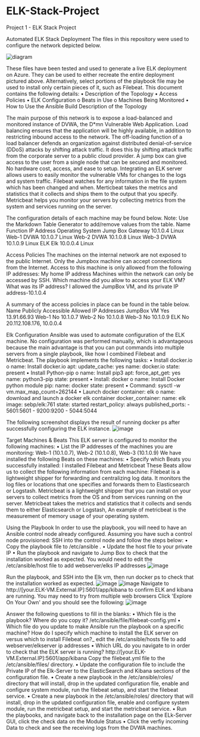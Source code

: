 # ELK-Stack-Project
Project 1 - ELK Stack Project

Automated ELK Stack Deployment
The files in this repository were used to configure the network depicted below.


![diagram](https://user-images.githubusercontent.com/94946212/160294195-78a1256b-5a50-47dd-a66e-def54bc8af4f.png)

These files have been tested and used to generate a live ELK deployment on Azure. They can be used to either recreate the entire deployment pictured above. Alternatively, select portions of the playbook file may be used to install only certain pieces of it, such as Filebeat.
This document contains the following details:
•	Description of the Topology
•	Access Policies
•	ELK Configuration
o	Beats in Use
o	Machines Being Monitored
•	How to Use the Ansible Build
Description of the Topology

The main purpose of this network is to expose a load-balanced and monitored instance of DVWA, the D*mn Vulnerable Web Application.
Load balancing ensures that the application will be highly available, in addition to restricting inbound access to the network.
The off-loading function of a load balancer defends an organization against distributed denial-of-service (DDoS) attacks by shifting attack traffic. It does this by shifting attack traffic from the corporate server to a public cloud provider.
A jump box can give access to the user from a single node that can be secured and monitored. No hardware cost, access, and ease to setup.
Integrating an ELK server allows users to easily monitor the vulnerable VMs for changes to the logs and system traffic.
Filebeat watches for any information in the file system which has been changed and when.
Merticbeat takes the metrics and statistics that it collects and ships them to the output that you specify. Metricbeat helps you monitor your servers by collecting metrics from the system and services running on the server.

The configuration details of each machine may be found below. Note: Use the Markdown Table Generator to add/remove values from the table.
Name	Function	IP Address	Operating System
Jump Box	Gateway	10.1.0.4	Linux
Web-1	DVWA	10.1.0.7	Linux
Web-2	DVWA	10.1.0.8	Linux
Web-3 DVWA  10.1.0.9	Linux
ELK	Elk	10.0.0.4	Linux

Access Policies
The machines on the internal network are not exposed to the public Internet. Only the Jumpbox machine can accept connections from the Internet. Access to this machine is only allowed from the following IP addresses:
My home IP address 
Machines within the network can only be accessed by SSH.
Which machine did you allow to access your ELK VM? What was its IP address?
I allowed the JumpBox VM, and its private IP address-10.1.0.4

A summary of the access policies in place can be found in the table below.
Name	      Publicly Accessible	Allowed IP Addresses
JumpBox VM	     Yes	      13.91.66.93
Web-1	           No	        10.1.0.7
Web-2	           No	        10.1.0.8
Web-3            No        	10.1.0.9 
ELK	             No	    20.112.108.176, 10.0.0.4

Elk Configuration
Ansible was used to automate configuration of the ELK machine. No configuration was performed manually, which is advantageous because the main advantage is that you can put commands into multiple servers from a single playbook, like how I combined Filebeat and Metricbeat.
The playbook implements the following tasks:
•	Install docker.io
o	name: Install docker.io apt: update_cache: yes name: docker.io state: present
•	Install Python-pip
o	name: Install pip3 apt: force_apt_get: yes name: python3-pip state: present
•	Install: docker
o	name: Install Docker python module pip: name: docker state: present
•	Command: sysctl -w vm.max_map_count=262144
•	Launch docker container: elk
o	name: download and launch a docker elk container docker_container: name: elk image: sebp/elk:761 state: started restart_policy: always published_ports: - 5601:5601 - 9200:9200 - 5044:5044

The following screenshot displays the result of running docker ps after successfully configuring the ELK instance.
![image](https://user-images.githubusercontent.com/94946212/160294475-7704fbc1-ce9e-4ae2-9261-2dbea9ecb15e.png)

Target Machines & Beats
This ELK server is configured to monitor the following machines:
•	List the IP addresses of the machines you are monitoring:
 Web-1 (10.1.0.7), Web-2 (10.1.0.8), Web-3 (10.1.0.9)
We have installed the following Beats on these machines:
•	Specify which Beats you successfully installed:
 I installed Filebeat and Metricbeat 
These Beats allow us to collect the following information from each machine:
Filebeat is a lightweight shipper for forwarding and centralizing log data. It monitors the log files or locations that one specifies and forwards them to Elasticsearch or Logstash. 
Metricbeat is a lightweight shipper that you can install on your servers to collect metrics from the OS and from services running on the server. Metricbeat takes the metrics and statistics that it collects and sends them to either Elasticsearch or Logstash, An example of metricbeat is the measurement of memory usage of your operating system. 

Using the Playbook
In order to use the playbook, you will need to have an Ansible control node already configured. Assuming you have such a control node provisioned:
SSH into the control node and follow the steps below:
•	Copy the playbook file to /etc/ansible .
•	Update the host file to your private IP
•	Run the playbook and navigate to Jump Box to check that the installation worked as expected.
You would need to edit the /etc/ansible/host file to add webserver/elks IP addresses
![image](https://user-images.githubusercontent.com/94946212/160294513-e9178005-554c-41cc-9a95-dd67f0229be0.png)

Run the playbook, and SSH into the Elk vm, then run docker ps to check that the installation worked as expected. 
![image](https://user-images.githubusercontent.com/94946212/160294537-56929cec-1378-46ab-8294-fd0f36fdebd9.png)
![image](https://user-images.githubusercontent.com/94946212/160294546-b1cc8134-32a5-4fb0-a028-77714342527e.png)
Navigate to http://[your.ELK-VM.External.IP]:5601/app/kibana to confirm ELK and kibana are running. You may need to try from multiple web browsers Click 'Explore On Your Own' and you should see the following:
![image](https://user-images.githubusercontent.com/94946212/160294615-4e47c4ea-59fe-4669-9fbe-7a9133afb3c9.png)

Answer the following questions to fill in the blanks:
•	Which file is the playbook? Where do you copy it? 
/etc/ansible/file/filebeat-config.yml
•	Which file do you update to make Ansible run the playbook on a specific machine? How do I specify which machine to install the ELK server on versus which to install Filebeat on?_ 
edit the /etc/ansible/hosts file to add webserver/elkserver ip addresses
•	Which URL do you navigate to in order to check that the ELK server is running? http://[your.ELK-VM.External.IP]:5601/app/kibana
Copy the filebeat.yml file to the /etc/ansible/files/ directory.
•	Update the configuration file to include the Private IP of the Elk-Server to the ElasticSearch and Kibana sections of the configuration file.
•	Create a new playbook in the /etc/ansible/roles/ directory that will install, drop in the updated configuration file, enable and configure system module, run the filebeat setup, and start the filebeat service.
•	Create a new playbook in the /etc/ansible/roles/ directory that will install, drop in the updated configuration file, enable and configure system module, run the metricbeat setup, and start the metricbeat service.
•	Run the playbooks, and navigate back to the installation page on the ELk-Server GUI, click the check data on the Module Status
•	Click the verfiy incoming Data to check and see the receiving logs from the DVWA machines.





